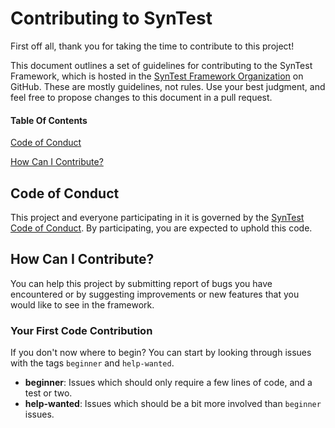 # Contributing to SynTest

First off all, thank you for taking the time to contribute to this project!

This document outlines a set of guidelines for contributing to the SynTest Framework, which is hosted in the [SynTest Framework Organization](syntest-org) on GitHub. These are mostly guidelines, not rules. Use your best judgment, and feel free to propose changes to this document in a pull request.

#### Table Of Contents

[Code of Conduct](#code-of-conduct)

[How Can I Contribute?](#how-can-i-contribute)

## Code of Conduct

This project and everyone participating in it is governed by the [SynTest Code of Conduct](CODE_OF_CONDUCT.md). By participating, you are expected to uphold this code.

## How Can I Contribute?

You can help this project by submitting report of bugs you have encountered or by suggesting improvements or new features that you would like to see in the framework.

### Your First Code Contribution

If you don't now where to begin? You can start by looking through issues with the tags `beginner` and `help-wanted`.

- **beginner**: Issues which should only require a few lines of code, and a test or two.
- **help-wanted**: Issues which should be a bit more involved than `beginner` issues.

[syntest-org]: https://github.com/syntest-framework
